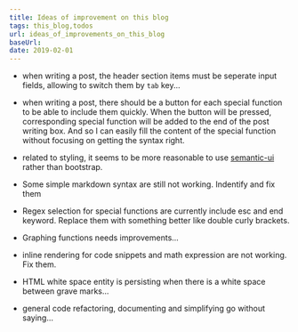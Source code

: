 ```yaml
---
title: Ideas of improvement on this blog
tags: this_blog,todos
url: ideas_of_improvements_on_this_blog
baseUrl: 
date: 2019-02-01
---
```

- when writing a post, the header section items must be seperate input fields, allowing to switch them by `tab` key...

- when writing a post, there should be a button for each special function to be able to include them quickly. When the button will be pressed, corresponding special function will be added to the end of the post writing box. And so I can easily fill the content of the special function without focusing on getting the syntax right.

- related to styling, it seems to be more reasonable to use [semantic-ui](https://semantic-ui.com/) rather than bootstrap.

- Some simple markdown syntax are still not working. Indentify and fix them

- Regex selection for special functions are currently include esc and end keyword. Replace them with something better like double curly brackets.

- Graphing functions needs improvements...
- inline rendering for code snippets and math expression are not working. Fix them. 
- HTML white space entity is persisting when there is a white space between grave marks...

- general code refactoring, documenting and simplifying go without saying...
